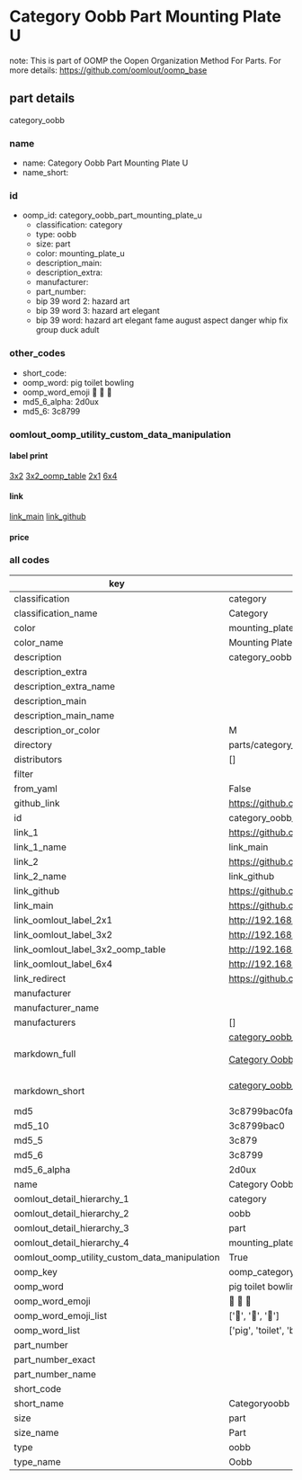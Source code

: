 # Category Oobb Part Mounting Plate U  

note: This is part of OOMP the Oopen Organization Method For Parts. For more details: https://github.com/oomlout/oomp_base

##  part details
  



category_oobb



### name
* name: Category Oobb Part Mounting Plate U
* name_short: 
### id
* oomp_id: category_oobb_part_mounting_plate_u
  * classification: category
  * type: oobb
  * size: part
  * color: mounting_plate_u
  * description_main: 
  * description_extra: 
  * manufacturer: 
  * part_number: 
  * bip 39 word 2: hazard art
  * bip 39 word 3: hazard art elegant
  * bip 39 word: hazard art elegant fame august aspect danger whip fix group duck adult

### other_codes
* short_code: 
* oomp_word: pig toilet bowling
* oomp_word_emoji :pig: :toilet: :bowling:
* md5_6_alpha: 2d0ux
* md5_6: 3c8799






### oomlout_oomp_utility_custom_data_manipulation
#### label print
[3x2](http://192.168.1.245:1112/?label=oomp%202d0ux)
[3x2_oomp_table](http://192.168.1.108:1112/?label=oomp%202d0ux)
[2x1](http://192.168.1.242:1112/?label=oomp%202d0ux)
[6x4](http://192.168.1.55:1112/?label=oomp%202d0ux)    

#### link

[link_main](https://github.com/oomlout/oomlout_oomp_version_1_messy/tree/main/parts/category_oobb_part_mounting_plate_u) [link_github](https://github.com/oomlout/oomlout_oomp_version_1_messy/tree/main/parts/category_oobb_part_mounting_plate_u)                             

#### price







### all codes 
| key | value |  
| --- | --- |  
| classification | category |  
| classification_name | Category |  
| color | mounting_plate_u |  
| color_name | Mounting Plate U |  
| description | category_oobb |  
| description_extra |  |  
| description_extra_name |  |  
| description_main |  |  
| description_main_name |  |  
| description_or_color | M  |  
| directory | parts/category_oobb_part_mounting_plate_u |  
| distributors | [] |  
| filter |  |  
| from_yaml | False |  
| github_link | https://github.com/oomlout/oomlout_oomp_part_src/tree/main/parts/category_oobb_part_mounting_plate_u |  
| id | category_oobb_part_mounting_plate_u |  
| link_1 | https://github.com/oomlout/oomlout_oomp_version_1_messy/tree/main/parts/category_oobb_part_mounting_plate_u |  
| link_1_name | link_main |  
| link_2 | https://github.com/oomlout/oomlout_oomp_version_1_messy/tree/main/parts/category_oobb_part_mounting_plate_u |  
| link_2_name | link_github |  
| link_github | https://github.com/oomlout/oomlout_oomp_version_1_messy/tree/main/parts/category_oobb_part_mounting_plate_u |  
| link_main | https://github.com/oomlout/oomlout_oomp_version_1_messy/tree/main/parts/category_oobb_part_mounting_plate_u |  
| link_oomlout_label_2x1 | http://192.168.1.242:1112/?label=oomp%202d0ux |  
| link_oomlout_label_3x2 | http://192.168.1.245:1112/?label=oomp%202d0ux |  
| link_oomlout_label_3x2_oomp_table | http://192.168.1.108:1112/?label=oomp%202d0ux |  
| link_oomlout_label_6x4 | http://192.168.1.55:1112/?label=oomp%202d0ux |  
| link_redirect | https://github.com/oomlout/oomlout_oomp_version_1_messy/tree/main/parts/category_oobb_part_mounting_plate_u |  
| manufacturer |  |  
| manufacturer_name |  |  
| manufacturers | [] |  
| markdown_full | [category_oobb_part_mounting_plate_u](none)<br>[](none)<br>[Category Oobb Part Mounting Plate U](none)<br><br> |  
| markdown_short | [category_oobb_part_mounting_plate_u](none)<br><br> |  
| md5 | 3c8799bac0fa66ec358795268f03334f |  
| md5_10 | 3c8799bac0 |  
| md5_5 | 3c879 |  
| md5_6 | 3c8799 |  
| md5_6_alpha | 2d0ux |  
| name | Category Oobb Part Mounting Plate U |  
| oomlout_detail_hierarchy_1 | category |  
| oomlout_detail_hierarchy_2 | oobb |  
| oomlout_detail_hierarchy_3 | part |  
| oomlout_detail_hierarchy_4 | mounting_plate_u |  
| oomlout_oomp_utility_custom_data_manipulation | True |  
| oomp_key | oomp_category_oobb_part_mounting_plate_u |  
| oomp_word | pig toilet bowling |  
| oomp_word_emoji | :pig: :toilet: :bowling: |  
| oomp_word_emoji_list | [':pig:', ':toilet:', ':bowling:'] |  
| oomp_word_list | ['pig', 'toilet', 'bowling'] |  
| part_number |  |  
| part_number_exact |  |  
| part_number_name |  |  
| short_code |  |  
| short_name | Categoryoobb |  
| size | part |  
| size_name | Part |  
| type | oobb |  
| type_name | Oobb |  
